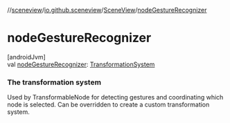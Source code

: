 //[sceneview](../../../index.md)/[io.github.sceneview](../index.md)/[SceneView](index.md)/[nodeGestureRecognizer](node-gesture-recognizer.md)

# nodeGestureRecognizer

[androidJvm]\
val [nodeGestureRecognizer](node-gesture-recognizer.md): [TransformationSystem](../../com.google.ar.sceneform.ux/-transformation-system/index.md)

###  The transformation system

Used by TransformableNode for detecting gestures and coordinating which node is selected. Can be overridden to create a custom transformation system.
